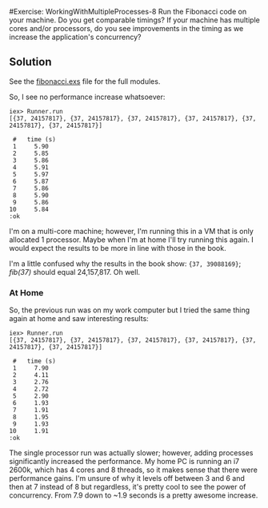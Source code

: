 #Exercise: WorkingWithMultipleProcesses-8
Run the Fibonacci code on your machine. Do you get comparable timings? If your machine has multiple cores and/or processors, do you see improvements in the timing as we increase the application's concurrency?

## Solution
See the [fibonacci.exs](./fibonacci.exs) file for the full modules.

So, I see no performance increase whatsoever:
```
iex> Runner.run
[{37, 24157817}, {37, 24157817}, {37, 24157817}, {37, 24157817}, {37, 24157817}, {37, 24157817}]

 #   time (s)
 1     5.90
 2     5.85
 3     5.86
 4     5.91
 5     5.97
 6     5.87
 7     5.86
 8     5.90
 9     5.86
10     5.84
:ok
```

I'm on a multi-core machine; however, I'm running this in a VM that is only allocated 1 processor. Maybe when I'm at home I'll try running this again. I would expect the results to be more in line with those in the book.

I'm a little confused why the results in the book show: `{37, 39088169}`; *fib(37)* should equal 24,157,817. Oh well.

### At Home
So, the previous run was on my work computer but I tried the same thing again at home and saw interesting results:
```
iex> Runner.run
[{37, 24157817}, {37, 24157817}, {37, 24157817}, {37, 24157817}, {37, 24157817}, {37, 24157817}]

 #   time (s)
 1     7.90
 2     4.11
 3     2.76
 4     2.72
 5     2.90
 6     1.93
 7     1.91
 8     1.95
 9     1.93
10     1.91
:ok
```

The single processor run was actually slower; however, adding processes significantly increased the performance. My home PC is running an i7 2600k, which has 4 cores and 8 threads, so it makes sense that there were performance gains. I'm unsure of why it levels off between 3 and 6 and then at 7 instead of 8 but regardless, it's pretty cool to see the power of concurrency. From 7.9 down to ~1.9 seconds is a pretty awesome increase.
